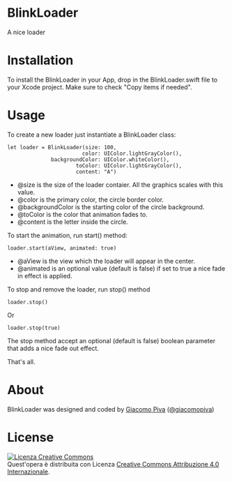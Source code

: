 BlinkLoader
=====
A nice loader 

Installation
==========
To install the BlinkLoader in your App, drop in the BlinkLoader.swift file to your Xcode project. 
Make sure to check "Copy items if needed".

Usage
=======
To create a new loader just instantiate a BlinkLoader class:

    let loader = BlinkLoader(size: 100,
                            color: UIColor.lightGrayColor(),
                  backgroundColor: UIColor.whiteColor(),
                          toColor: UIColor.lightGrayColor(),
                          content: "A")

 - @size is the size of the loader contaier. All the graphics scales with this value.
 - @color is the primary color, the circle border color.
 - @backgroundColor is the starting color of the circle background.
 - @toColor is the color that animation fades to. 
 - @content is the letter inside the circle.

To start the animation, run start() method:

    loader.start(aView, animated: true)

 - @aView is the view which the loader will appear in the center.
 - @animated is an optional value (default is false) if set to true a nice fade in effect is applied.

To stop and remove the loader, run stop() method
 
    loader.stop()

Or 

    loader.stop(true)

  The stop method accept an optional (default is false) boolean parameter that adds a nice fade out effect.

That's all.  

About
=====
BlinkLoader was designed and coded by <a href="http://www.giacomopiva.com">Giacomo Piva</a> (<a href="https://twitter.com/giacomopiva">@giacomopiva</a>)

License
======
<a rel="license" href="http://creativecommons.org/licenses/by/4.0/"><img alt="Licenza Creative Commons" style="border-width:0" src="https://i.creativecommons.org/l/by/4.0/88x31.png" /></a><br />Quest'opera è distribuita con Licenza <a rel="license" href="http://creativecommons.org/licenses/by/4.0/">Creative Commons Attribuzione 4.0 Internazionale</a>.
